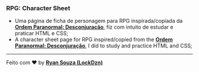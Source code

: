 ### RPG: Character Sheet

- Uma página de ficha de personagem para RPG inspirada/copiada da **[Ordem Paranormal: Desconjuração](https://www.youtube.com/watch?v=b7PvLWZR6pg "Ordem Paranormal: Desconjuração")**, fiz com intuito de estudar e praticar HTML e CSS;
- A character sheet page for RPG inspired/copied from the **[Ordem Paranormal: Desconjuração](https://www.youtube.com/watch?v=b7PvLWZR6pg "Paranormal Order: Misjudgment")**, I did to study and practice HTML and CSS;

---

Feito com ♥ by **[Ryan Souza (LockDzn)](https://twitter.com/nuloki_ "Ryan Souza (LockDzn)")**
